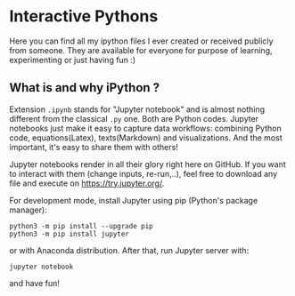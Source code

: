 # Interactive Pythons

Here you can find all my ipython files I ever created or received publicly from someone. They are available for everyone for purpose of learning, experimenting or just having fun :)

## What is and why iPython ?
Extension `.ipynb` stands for "Jupyter notebook" and is almost nothing different from the classical `.py` one. Both are Python codes. Jupyter notebooks just make it easy to capture data workflows: combining Python code, equations(Latex), texts(Markdown) and visualizations. And the most important, it's easy to share them with others!

Jupyter notebooks render in all their glory right here on GitHub. If you want to interact with them (change inputs, re-run,..), feel free to download any file and execute on https://try.jupyter.org/.

For development mode, install Jupyter using pip (Python's package manager):

`python3 -m pip install --upgrade pip`  
`python3 -m pip install jupyter`

or with Anaconda distribution. After that, run Jupyter server with:

`jupyter notebook`

and have fun!

